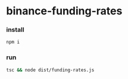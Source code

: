 # binance-funding-rates

### install
```sh
npm i
```

### run
```sh
tsc && node dist/funding-rates.js
```
